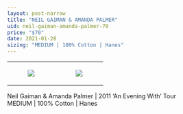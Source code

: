 ```yaml
---
layout: post-narrow
title: "NEIL GAIMAN & AMANDA PALMER"
uid: neil-gaiman-amanda-palmer-70
price: "$70"
date: 2021-01-28
sizing: "MEDIUM | 100% Cotton | Hanes"
---
```




<table style="width:100%;"><tr><td style="vertical-align:top;">
      <figure class="tmblr-full" data-orig-height="2048" data-orig-width="1365" data-orig-src="https://concertshirts.netlify.app/shirts/0472/0472-01.jpg"><img src="https://64.media.tumblr.com/126522095d8b6c5ef5a22a97020d8534/0b6950b327b05f24-8a/s540x810/9f423755bd4bd9e8eefcaec0b03749ee4f0228ca.jpg" data-orig-height="2048" data-orig-width="1365" data-orig-src="https://concertshirts.netlify.app/shirts/0472/0472-01.jpg"/></figure></td>
    <td style="vertical-align:top;">
      <figure class="tmblr-full" data-orig-height="2048" data-orig-width="1365" data-orig-src="https://concertshirts.netlify.app/shirts/0472/0472-02.jpg"><img src="https://64.media.tumblr.com/5498305eba632f46f20a056c25c9b850/0b6950b327b05f24-39/s540x810/9a70bfa68b63285ba7c40d14d5a3b5ff83c38026.jpg" data-orig-height="2048" data-orig-width="1365" data-orig-src="https://concertshirts.netlify.app/shirts/0472/0472-02.jpg"/></figure></td>
  </tr></table><p>
  Neil Gaiman &amp; Amanda Palmer | 2011 &lsquo;An Evening With&rsquo; Tour<br/>MEDIUM | 100% Cotton | Hanes
</p>

